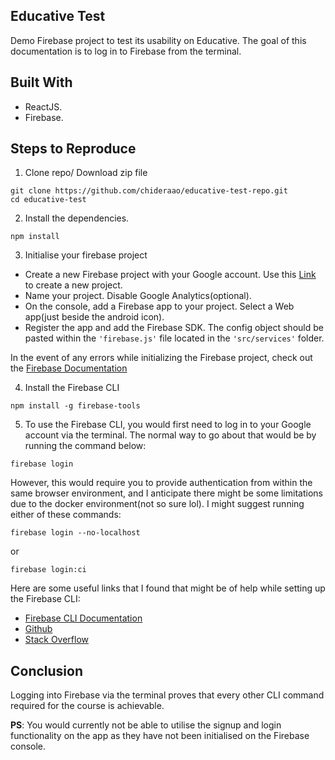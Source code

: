 ## Educative Test

Demo Firebase project to test its usability on Educative. The goal of this documentation is to log in to Firebase from the terminal.

## Built With

- ReactJS.
- Firebase.

## Steps to Reproduce

1. Clone repo/ Download zip file

```
git clone https://github.com/chideraao/educative-test-repo.git
cd educative-test
```

2. Install the dependencies.

```
npm install
```

3. Initialise your firebase project

- Create a new Firebase project with your Google account. Use this [Link](https://console.firebase.google.com/) to create a new project.
- Name your project. Disable Google Analytics(optional).
- On the console, add a Firebase app to your project. Select a Web app(just beside the android icon).
- Register the app and add the Firebase SDK. The config object should be pasted within the `'firebase.js'` file located in the `'src/services'` folder.

In the event of any errors while initializing the Firebase project, check out the [Firebase Documentation](https://firebase.google.com/docs/web/setup)

4. Install the Firebase CLI

```
npm install -g firebase-tools
```

5. To use the Firebase CLI, you would first need to log in to your Google account via the terminal. The normal way to go about that would be by running the command below:

```
firebase login
```

However, this would require you to provide authentication from within the same browser environment, and I anticipate there might be some limitations due to the docker environment(not so sure lol). I might suggest running either of these commands:

```
firebase login --no-localhost
```

or

```
firebase login:ci
```

Here are some useful links that I found that might be of help while setting up the Firebase CLI:

- [Firebase CLI Documentation](https://firebase.google.com/docs/cli#sign-in-test-cli)
- [Github](https://github.com/firebase/firebase-tools#configuration-commands)
- [Stack Overflow](https://stackoverflow.com/a/43990831/11698466)

## Conclusion

Logging into Firebase via the terminal proves that every other CLI command required for the course is achievable.

**PS**: You would currently not be able to utilise the signup and login functionality on the app as they have not been initialised on the Firebase console.
